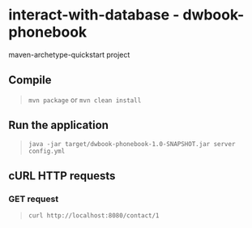 # interact-with-database - dwbook-phonebook

maven-archetype-quickstart project

## Compile

> `mvn package` or `mvn clean install`

## Run the application

> `java -jar target/dwbook-phonebook-1.0-SNAPSHOT.jar server config.yml`

## cURL HTTP requests

### GET request

> `curl http://localhost:8080/contact/1`
